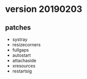 # version 20190203
## patches
- systray
- resizecorners
- fullgaps
- autostart
- attachaside
- xresources
- restartsig
